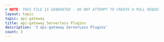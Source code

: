 ```yaml
---
# NOTE: THIS FILE IS GENERATED - DO NOT ATTEMPT TO CREATE A PULL REQUEST TO UPDATE THE DATA. 
layout: topic
topic: api-gateway
title: api-gateway Serverless Plugins
description: '3 api-gateway ServerLess Plugins'
count: 3
---
```

